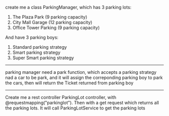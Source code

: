 create me a class ParkingManager, which has 3 parking lots: 
1. The Plaza Park (9 parking capacity) 
2. City Mall Garage (12 parking capacity)
3. Office Tower Parking (9 parking capacity)  

And have 3 parking boys:
1. Standard parking strategy
2. Smart parking strategy
3. Super Smart parking strategy
--------------------------------------------------------
parking manager need a park function, which accepts a parking strategy nad a car to be park, and it will assign the correponding parking boy to park the cars, then will return the Ticket returned from parking boy

--------------------------------------------------------
Create me a rest controller ParkingLot controller, with @requestmapping("parkinglot"). Then with a get request which returns all the parking lots. It will call ParkingLotService to get the parking lots